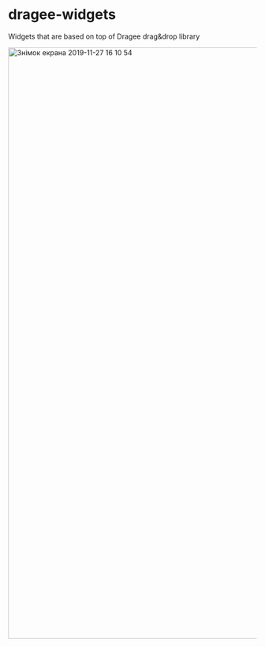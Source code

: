 # dragee-widgets
Widgets that are based on top of Dragee drag&amp;drop library

<img width="1199" alt="Знімок екрана 2019-11-27 16 10 54" src="https://user-images.githubusercontent.com/244409/69730367-95599580-1130-11ea-9f0f-d1d9e3d846d2.png">

